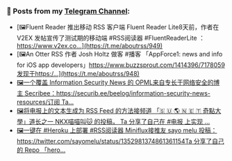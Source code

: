 ### 📰 Posts from my [Telegram Channel](https://t.me/s/aboutrss):
<!-- BLOG-POST-LIST:START -->
- [🖼Fluent Reader 推出移动 RSS 客户端 Fluent Reader Lite8天前，作者在 V2EX 发帖宣传了测试期的移动端 #RSS阅读器 #FluentReaderLite ：https://www.v2ex.co...](https://t.me/aboutrss/949)
- [🖼An Otter RSS 作者 Josh Holtz 做客 #播客 「AppForce1: news and info for iOS app developers」https://www.buzzsprout.com/1414396/7178059发现于https:/...](https://t.me/aboutrss/948)
- [🖼一个覆盖 Information Security News 的 OPML来自专长于网络安全的博主 Secribee：https://securib.ee/beelog/information-security-news-resources/订阅 Ta...](https://t.me/aboutrss/947)
- [🖼将电报上的文本生成为 RSS Feed 的方法接频道 「🇸 🇺 🌎 🇳 🇪 🇹 奇點大學」道长之一 NKX喵喵叫🐱 的投稿， Ta 分享了自己在 #电报 上实现 ...](https://t.me/aboutrss/946)
- [🖼一键在 #Heroku 上部署 #RSS阅读器 Miniflux接推友 sayo melu 投稿：https://twitter.com/sayomelu/status/1352981374861361154Ta 分享了自己的 Repo 「hero...](https://t.me/aboutrss/945)
<!-- BLOG-POST-LIST:END -->

<!--
**AboutRSS/AboutRSS** is a ✨ _special_ ✨ repository because its `README.md` (this file) appears on your GitHub profile.

Here are some ideas to get you started:

- 🔭 I’m currently working on ...
- 🌱 I’m currently learning ...
- 👯 I’m looking to collaborate on ...
- 🤔 I’m looking for help with ...
- 💬 Ask me about ...
- 📫 How to reach me: ...
- 😄 Pronouns: ...
- ⚡ Fun fact: ...
-->
